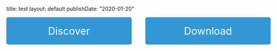 title: testlayout: defaultpublishDate: "2020-01-20"<style>#flex-container {    display: flex;    flex-direction: row;    justify-content: space-between;    width: 1062px;    margin: 0 auto;}.flex-item {    width: 330px;}.column-header a {   display: block;   text-decoration: none !important;   background-color: #3297d4;   color: white;   padding: 20px;   text-align: center;   border-radius: 5px;   font-size: 20pt;}</style><div id="flex-container">        <div class="flex-item">             <div class="column-header"><a href="/features">Discover</a></div>             <div class="column-content"> </div>        </div>        <div class="flex-item">             <div class="column-header"><a href="/download">Download</a></div>             <div class="column-content"> </div>        </div>        <div class="flex-item">             <div class="column-header"><a href="/documentation">Learn</a></div>              <div class="column-content"> </div>       </div>    </div>